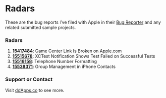Radars
======

These are the bug reports I’ve filed with Apple in their [Bug Reporter](http://bugreport.apple.com) and any related submitted sample projects.

### Radars
1. **[15417484](https://github.com/duliodenis/radars/tree/master/15417484)**: Game Center Link Is Broken on Apple.com
2. **[15515678](https://github.com/duliodenis/radars/tree/master/15515678)**: XCTest Notification Shows Test Failed on Successful Tests
3. **[15516158](https://github.com/duliodenis/radars/tree/master/15516158)**: Telephone Number Formatting
4. **[15538371](https://github.com/duliodenis/radars/tree/master/15538371)**: Group Management in iPhone Contacts

### Support or Contact

Visit [ddApps.co](http://ddapps.co) to see more.
